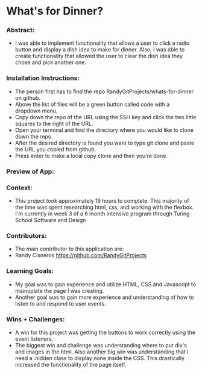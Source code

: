 # What's for Dinner? 

### Abstract:
* I was able to implement functionality that allows a user to click a radio button and display a dish idea to make for dinner. Also, I was able to create functionality that allowed the user to clear the dish idea they chose and pick another one.

### Installation Instructions:
* The person first has to find the repo RandyGitProjects/whats-for-dinner on       github.
* Above the list of files will be a green button called code with a dropdown menu.
* Copy down the repo of the URL using the SSH key and click the two little squares to  the right of the URL.
* Open your terminal and find the directory where you would like to clone down the repo.
* After the desired directory is found you want to type git clone and paste the URL you copied from github.
* Press enter to make a local copy clone and then you're done.

### Preview of App:


### Context:
* This project took approximately 19 hours to complete. This majority of the time was spent researching html, css, and working with the flexbox. I'm currently in week 3 of a 6 month intensive program through Turing School Software and Design

### Contributors:
* The main contributor to this application are:
* Randy Cisneros https://github.com/RandyGitProjects

### Learning Goals:
* My goal was to gain experience and utilize HTML, CSS and Javascript to mainuplate the page I was creating. 
* Another goal was to gain more experience and understanding of how to listen to and respond to user events. 

### Wins + Challenges:
* A win for this project was getting the buttons to work correctly using the event listeners.
* The biggest win and challenge was understanding where to put div's and images in the html. Also another big win was understanding that I need a .hidden class to display none inside the CSS. This drastically increased the functionality of the page itself. 

